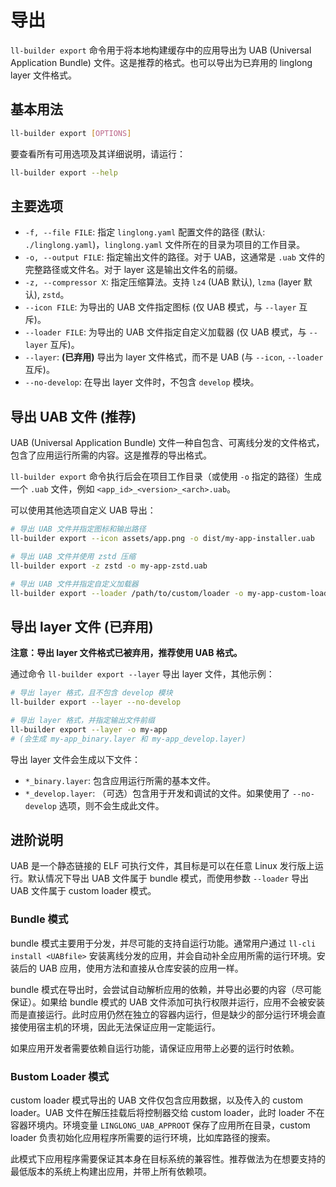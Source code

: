 <!--
SPDX-FileCopyrightText: 2023 UnionTech Software Technology Co., Ltd.

SPDX-License-Identifier: LGPL-3.0-or-later
-->

# 导出

`ll-builder export` 命令用于将本地构建缓存中的应用导出为 UAB (Universal Application Bundle) 文件。这是推荐的格式。也可以导出为已弃用的 linglong layer 文件格式。

## 基本用法

```bash
ll-builder export [OPTIONS]
```

要查看所有可用选项及其详细说明，请运行：
```bash
ll-builder export --help
```

## 主要选项

*   `-f, --file FILE`: 指定 `linglong.yaml` 配置文件的路径 (默认: `./linglong.yaml`)，`linglong.yaml` 文件所在的目录为项目的工作目录。
*   `-o, --output FILE`: 指定输出文件的路径。对于 UAB，这通常是 `.uab` 文件的完整路径或文件名。对于 layer 这是输出文件名的前缀。
*   `-z, --compressor X`: 指定压缩算法。支持 `lz4` (UAB 默认), `lzma` (layer 默认), `zstd`。
*   `--icon FILE`: 为导出的 UAB 文件指定图标 (仅 UAB 模式，与 `--layer` 互斥)。
*   `--loader FILE`: 为导出的 UAB 文件指定自定义加载器 (仅 UAB 模式，与 `--layer` 互斥)。
*   `--layer`: **(已弃用)** 导出为 layer 文件格式，而不是 UAB (与 `--icon`, `--loader` 互斥)。
*   `--no-develop`: 在导出 layer 文件时，不包含 `develop` 模块。

## 导出 UAB 文件 (推荐)

UAB (Universal Application Bundle) 文件一种自包含、可离线分发的文件格式，包含了应用运行所需的内容。这是推荐的导出格式。

`ll-builder export` 命令执行后会在项目工作目录（或使用 `-o` 指定的路径）生成一个 `.uab` 文件，例如 `<app_id>_<version>_<arch>.uab`。

可以使用其他选项自定义 UAB 导出：

```bash
# 导出 UAB 文件并指定图标和输出路径
ll-builder export --icon assets/app.png -o dist/my-app-installer.uab

# 导出 UAB 文件并使用 zstd 压缩
ll-builder export -z zstd -o my-app-zstd.uab

# 导出 UAB 文件并指定自定义加载器
ll-builder export --loader /path/to/custom/loader -o my-app-custom-loader.uab
```

## 导出 layer 文件 (已弃用)

**注意：导出 layer 文件格式已被弃用，推荐使用 UAB 格式。**

通过命令 `ll-builder export --layer` 导出 layer 文件，其他示例：

```bash
# 导出 layer 格式，且不包含 develop 模块
ll-builder export --layer --no-develop

# 导出 layer 格式，并指定输出文件前缀
ll-builder export --layer -o my-app
# (会生成 my-app_binary.layer 和 my-app_develop.layer)
```

导出 layer 文件会生成以下文件：
*   `*_binary.layer`: 包含应用运行所需的基本文件。
*   `*_develop.layer`: （可选）包含用于开发和调试的文件。如果使用了 `--no-develop` 选项，则不会生成此文件。

## 进阶说明

UAB 是一个静态链接的 ELF 可执行文件，其目标是可以在任意 Linux 发行版上运行。默认情况下导出 UAB 文件属于 bundle 模式，而使用参数 `--loader` 导出 UAB 文件属于 custom loader 模式。

### Bundle 模式

bundle 模式主要用于分发，并尽可能的支持自运行功能。通常用户通过 `ll-cli install <UABfile>` 安装离线分发的应用，并会自动补全应用所需的运行环境。安装后的 UAB 应用，使用方法和直接从仓库安装的应用一样。

bundle 模式在导出时，会尝试自动解析应用的依赖，并导出必要的内容（尽可能保证）。如果给 bundle 模式的 UAB 文件添加可执行权限并运行，应用不会被安装而是直接运行。此时应用仍然在独立的容器内运行，但是缺少的部分运行环境会直接使用宿主机的环境，因此无法保证应用一定能运行。

如果应用开发者需要依赖自运行功能，请保证应用带上必要的运行时依赖。

### Bustom Loader 模式

custom loader 模式导出的 UAB 文件仅包含应用数据，以及传入的 custom loader。UAB 文件在解压挂载后将控制器交给 custom loader，此时 loader 不在容器环境内。环境变量 `LINGLONG_UAB_APPROOT` 保存了应用所在目录，custom loader 负责初始化应用程序所需要的运行环境，比如库路径的搜索。

此模式下应用程序需要保证其本身在目标系统的兼容性。推荐做法为在想要支持的最低版本的系统上构建出应用，并带上所有依赖项。
